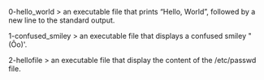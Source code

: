 0-hello_world > an executable file that prints “Hello, World”, followed by a new line to the standard output.

1-confused_smiley > an executable file that displays a confused smiley "(Ôo)'.

2-hellofile > an executable file that display the content of the /etc/passwd file.
